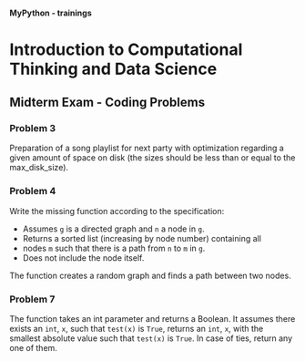 #### MyPython - trainings

# Introduction to Computational Thinking and Data Science

## Midterm Exam - Coding Problems

### Problem 3

Preparation of a song playlist for next party with optimization regarding a given amount of space on disk (the sizes should be less than or equal to the max_disk_size).

### Problem 4

Write the missing function according to the specification:

- Assumes `g` is a directed graph and `n` a node in `g`.
- Returns a sorted list (increasing by node number) containing all
- nodes `m` such that there is a path from `n` to `m` in `g`.
- Does not include the node itself.

The function creates a random graph and finds a path between two nodes.  

### Problem 7

The function takes an int parameter and returns a Boolean. It assumes there exists an `int`, `x`, such that `test(x)` is `True`, returns an `int`, `x`, with the smallest absolute value such that `test(x)` is `True`. In case of ties, return any one of them.
